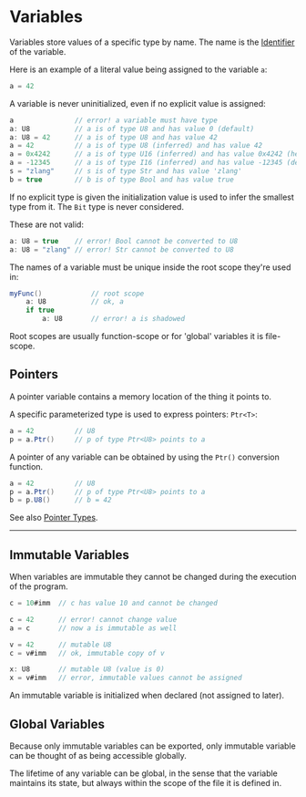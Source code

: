 # Variables

Variables store values of a specific type by name. The name is the [Identifier](../lexical/identifier.md) of the variable.

Here is an example of a literal value being assigned to the variable `a`:

```C#
a = 42
```

A variable is never uninitialized, even if no explicit value is assigned:

```C#
a               // error! a variable must have type
a: U8           // a is of type U8 and has value 0 (default)
a: U8 = 42      // a is of type U8 and has value 42
a = 42          // a is of type U8 (inferred) and has value 42
a = 0x4242      // a is of type U16 (inferred) and has value 0x4242 (hex)
a = -12345      // a is of type I16 (inferred) and has value -12345 (dec)
s = "zlang"     // s is of type Str and has value 'zlang'
b = true        // b is of type Bool and has value true
```

If no explicit type is given the initialization value is used to infer the smallest type from it. The `Bit` type is never considered.

These are not valid:

```C#
a: U8 = true    // error! Bool cannot be converted to U8
a: U8 = "zlang" // error! Str cannot be converted to U8
```

The names of a variable must be unique inside the root scope they're used in:

```C#
myFunc()            // root scope
    a: U8           // ok, a
    if true
        a: U8       // error! a is shadowed
```

Root scopes are usually function-scope or for 'global' variables it is file-scope.

## Pointers

A pointer variable contains a memory location of the thing it points to.

A specific parameterized type is used to express pointers: `Ptr<T>`:

```C#
a = 42          // U8
p = a.Ptr()     // p of type Ptr<U8> points to a
```

A pointer of any variable can be obtained by using the `Ptr()` conversion function.

```C#
a = 42          // U8
p = a.Ptr()     // p of type Ptr<U8> points to a
b = p.U8()      // b = 42
```

See also [Pointer Types](./types.md).

---

## Immutable Variables

When variables are immutable they cannot be changed during the execution of the program.

```C#
c = 10#imm  // c has value 10 and cannot be changed

c = 42      // error! cannot change value
a = c       // now a is immutable as well

v = 42      // mutable U8
c = v#imm   // ok, immutable copy of v

x: U8       // mutable U8 (value is 0)
x = v#imm   // error, immutable values cannot be assigned
```

An immutable variable is initialized when declared (not assigned to later).

## Global Variables

Because only immutable variables can be exported, only immutable variable can be thought of as being accessible globally.

The lifetime of any variable can be global, in the sense that the variable maintains its state, but always within the scope of the file it is defined in.
